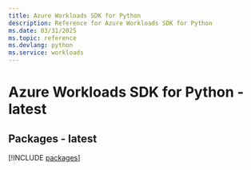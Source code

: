 ```yaml
---
title: Azure Workloads SDK for Python
description: Reference for Azure Workloads SDK for Python
ms.date: 03/31/2025
ms.topic: reference
ms.devlang: python
ms.service: workloads
---
```

# Azure Workloads SDK for Python - latest
## Packages - latest
[!INCLUDE [packages](workloads-index.md)]
